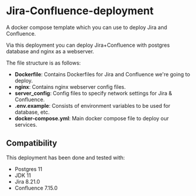 # Jira-Confluence-deployment

A docker compose template which you can use to deploy Jira and Confluence.

Via this deployment you can deploy Jira+Confluence with postgres database and nginx as a webserver.

The file structure is as follows:

- **Dockerfile**: Contains Dockerfiles for Jira and Confluence we're going to deploy.
- **nginx**: Contains nginx webserver config files.
- **server_config**: Config files to specify network settings for Jira & Confluence.
- **.env.example**: Consists of environment variables to be used for database, etc.
- **docker-compose.yml**: Main docker compose file to deploy our services.

## Compatibility

This deployment has been done and tested with:

- Postgres 11
- JDK 11
- Jira 8.21.0
- Confluence 7.15.0